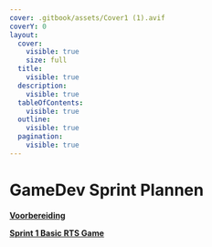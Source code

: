 ```yaml
---
cover: .gitbook/assets/Cover1 (1).avif
coverY: 0
layout:
  cover:
    visible: true
    size: full
  title:
    visible: true
  description:
    visible: true
  tableOfContents:
    visible: true
  outline:
    visible: true
  pagination:
    visible: true
---
```


# GameDev Sprint Plannen

[**Voorbereiding**](voorbereiding.md)

[**Sprint 1 Basic RTS Game**](rts-tower-defence-game.md)

